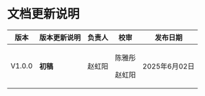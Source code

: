 # 文档更新说明

| 版本     | 版本更新说明  | 负责人 | 校审       | 发布日期 |
| ------ | ------- | --- | -------- | ---- |
| V1.0.0 | **初稿** | 赵虹阳 | <p>陈雅彤</p><p>赵虹阳</p> | 2025年6月02日     |
